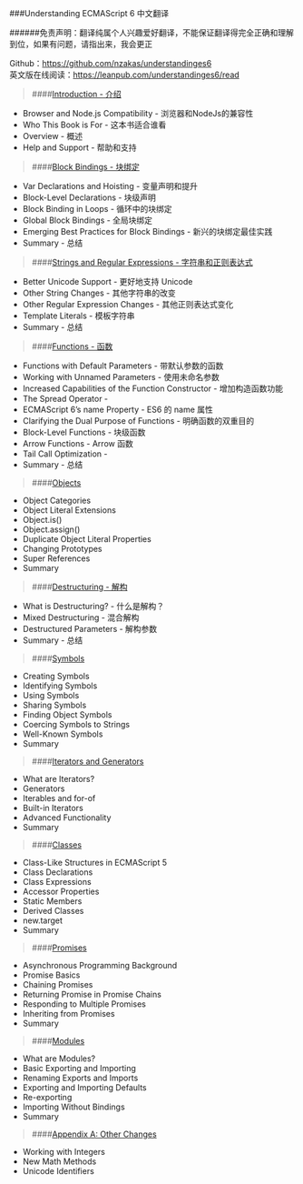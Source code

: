 ###Understanding ECMAScript 6 中文翻译

######免责声明：翻译纯属个人兴趣爱好翻译，不能保证翻译得完全正确和理解到位，如果有问题，请指出来，我会更正

Github：https://github.com/nzakas/understandinges6<br>
英文版在线阅读：https://leanpub.com/understandinges6/read

>####[Introduction - 介绍](01-Introduction.md)

  - Browser and Node.js Compatibility - 浏览器和NodeJs的兼容性
  - Who This Book is For - 这本书适合谁看
  - Overview - 概述
  - Help and Support - 帮助和支持

>####[Block Bindings - 块绑定](02-Block-Bindings.md)

  - Var Declarations and Hoisting - 变量声明和提升
  - Block-Level Declarations - 块级声明
  - Block Binding in Loops - 循环中的块绑定
  - Global Block Bindings - 全局块绑定
  - Emerging Best Practices for Block Bindings - 新兴的块绑定最佳实践
  - Summary - 总结

>####[Strings and Regular Expressions - 字符串和正则表达式](03-Strings-and-Regular-Expressions.md)

  - Better Unicode Support - 更好地支持 Unicode
  - Other String Changes - 其他字符串的改变
  - Other Regular Expression Changes - 其他正则表达式变化
  - Template Literals - 模板字符串
  - Summary - 总结

>####[Functions - 函数](04-Functions.md)

  - Functions with Default Parameters - 带默认参数的函数
  - Working with Unnamed Parameters - 使用未命名参数
  - Increased Capabilities of the Function Constructor - 增加构造函数功能
  - The Spread Operator - 
  - ECMAScript 6’s name Property - ES6 的 name 属性
  - Clarifying the Dual Purpose of Functions - 明确函数的双重目的
  - Block-Level Functions - 块级函数
  - Arrow Functions - Arrow 函数
  - Tail Call Optimization - 
  - Summary - 总结

>####[Objects](05-Objects.md)

  - Object Categories
  - Object Literal Extensions
  - Object.is()
  - Object.assign()
  - Duplicate Object Literal Properties
  - Changing Prototypes
  - Super References
  - Summary

>####[Destructuring - 解构](06-Destructuring.md)

  - What is Destructuring? - 什么是解构？
  - Mixed Destructuring - 混合解构
  - Destructured Parameters - 解构参数
  - Summary - 总结

>####[Symbols](07-Symbols.md)

  - Creating Symbols
  - Identifying Symbols
  - Using Symbols
  - Sharing Symbols
  - Finding Object Symbols
  - Coercing Symbols to Strings
  - Well-Known Symbols
  - Summary

>####[Iterators and Generators](08-Iterators-and-Generators.md)

  - What are Iterators?
  - Generators
  - Iterables and for-of
  - Built-in Iterators
  - Advanced Functionality
  - Summary

>####[Classes](09-Classes.md)

  - Class-Like Structures in ECMAScript 5
  - Class Declarations
  - Class Expressions
  - Accessor Properties
  - Static Members
  - Derived Classes
  - new.target
  - Summary

>####[Promises](10-Promises.md)

  - Asynchronous Programming Background
  - Promise Basics
  - Chaining Promises
  - Returning Promise in Promise Chains
  - Responding to Multiple Promises
  - Inheriting from Promises
  - Summary

>####[Modules](11-Modules.md)

  - What are Modules?
  - Basic Exporting and Importing
  - Renaming Exports and Imports
  - Exporting and Importing Defaults
  - Re-exporting
  - Importing Without Bindings
  - Summary

>####[Appendix A: Other Changes](12-Appendix-A-Other-Changes.md)

  - Working with Integers
  - New Math Methods
  - Unicode Identifiers

